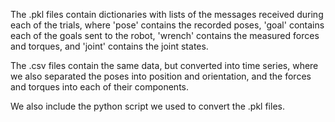 The .pkl files contain dictionaries with lists of the messages received during each of the trials, where 'pose' contains the recorded poses, 'goal' contains each of the goals sent to the robot, 'wrench' contains the measured forces and torques, and 'joint' contains the joint states. 

The .csv files contain the same data, but converted into time series, where we also separated the poses into position and orientation, and the forces and torques into each of their components. 

We also include the python script we used to convert the .pkl files. 
